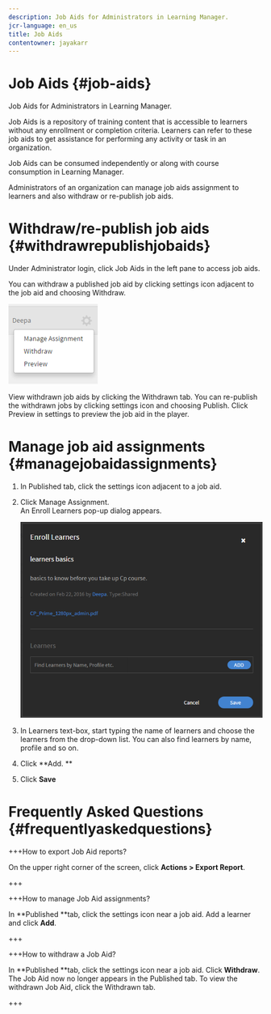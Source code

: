 ```yaml
---
description: Job Aids for Administrators in Learning Manager.
jcr-language: en_us
title: Job Aids
contentowner: jayakarr
---
```



# Job Aids {#job-aids}

Job Aids for Administrators in Learning Manager.

Job Aids is a repository of training content that is accessible to learners without any enrollment or completion criteria. Learners can refer to these job aids to get assistance for performing any activity or task in an organization.

Job Aids can be consumed independently or along with course consumption in Learning Manager.

Administrators of an organization can manage job aids assignment to learners and also withdraw or re-publish job aids.

# Withdraw/re-publish job aids {#withdrawrepublishjobaids}

Under Administrator login, click Job Aids in the left pane to access job aids.

You can withdraw a published job aid by clicking settings icon adjacent to the job aid and choosing Withdraw.

![](assets/withdraw-job-aids-admin.png)

View withdrawn job aids by clicking the Withdrawn tab. You can re-publish the withdrawn jobs by clicking settings icon and choosing Publish. Click Preview in settings to preview the job aid in the player.

# Manage job aid assignments {#managejobaidassignments}

1. In Published tab, click the settings icon adjacent to a job aid.   
    

1. Click Manage Assignment.  
   An Enroll Learners pop-up dialog appears. 

   ![](assets/enroll-learners-job-aids.png)

1. In Learners text-box, start typing the name of learners and choose the learners from the drop-down list. You can also find learners by name, profile and so on. 
1. Click **Add. **
1. Click **Save**

# Frequently Asked Questions {#frequentlyaskedquestions}

+++How to export Job Aid reports?

On the upper right corner of the screen, click **Actions > Export Report**.

+++

+++How to manage Job Aid assignments?

In **Published **tab, click the settings icon near a job aid. Add a learner and click **Add**.

+++

+++How to withdraw  a Job Aid?

In **Published **tab, click the settings icon near a job aid. Click **Withdraw**. The Job Aid now no longer appears in the Published tab. To view the withdrawn Job Aid, click the Withdrawn tab.

+++

